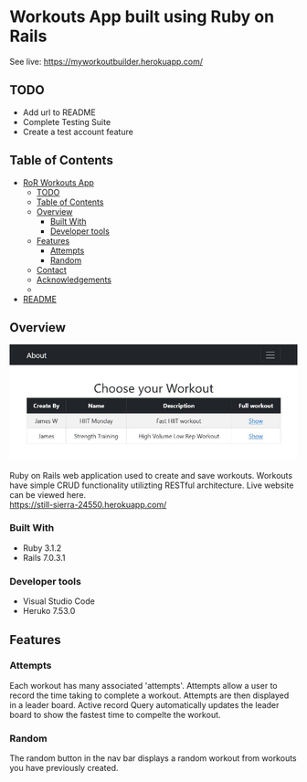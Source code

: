 # Workouts App built using Ruby on Rails
See live: https://myworkoutbuilder.herokuapp.com/
## TODO
- Add url to README
- Complete Testing Suite
- Create a test account feature

## Table of Contents
- [RoR Workouts App](#ror-workouts-app)
  - [TODO](#todo)
  - [Table of Contents](#table-of-contents)
  - [Overview](#overview)
    - [Built With](#built-with)
    - [Developer tools](#developer-tools)
  - [Features](#features)
    - [Attempts](#attempts)
    - [Random](#random)
  - [Contact](#contact)
  - [Acknowledgements](#acknowledgements)
  - [](#)
- [README](#readme)

## Overview
![screenshot](https://github.com/Waters1993/Rails_App/blob/main/app/assets/images/readme.JPG?raw=true)

Ruby on Rails web application used to create and save workouts. Workouts have simple CRUD functionality utilizting RESTful architecture. Live website can be viewed here. <br/>
https://still-sierra-24550.herokuapp.com/

<!-- TODO: Add a screenshot of the live project.
    1. Link to a 'live demo.'
    2. Describe your overall experience in a couple of sentences.
    3. List a few specific technical things that you learned or improved on.
    4. Share any other tips or guidance for others attempting this or something similar.
 -->

### Built With
- Ruby 3.1.2
- Rails 7.0.3.1

### Developer tools
- Visual Studio Code
- Heruko 7.53.0


<!-- TODO: List any MAJOR libraries/frameworks (e.g. React, Tailwind) with links to their homepages. -->

## Features
### Attempts
Each workout has many associated 'attempts'. Attempts allow a user to record the time taking to complete a workout. Attempts are then displayed in a leader board. 
Active record Query automatically updates the leader board to show the fastest time to compelte the workout. 

### Random
The random button in the nav bar displays a random workout from workouts you have previously created. 
